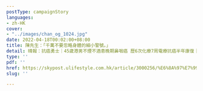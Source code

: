 ```yaml
---
postType: campaignStory
languages:
- zh-HK
cover:
- "../images/chan_og_1024.jpg"
date: 2022-04-18T00:02:00+08:00
title: 陳先生：「千萬不要忽略身體的細小警號。」
detail: 晴報：抗癌勇士｜45歲港男不煙不酒患晚期鼻咽癌 歷6次化療7周電療抗癌半年康復｜附鼻咽癌5大先兆
type: ''
pdf: ''
href: https://skypost.ulifestyle.com.hk/article/3000256/%E6%8A%97%E7%99%8C%E5%8B%87%E5%A3%AB%EF%BD%9C45%E6%AD%B2%E6%B8%AF%E7%94%B7%E4%B8%8D%E7%85%99%E4%B8%8D%E9%85%92%E6%82%A3%E6%99%9A%E6%9C%9F%E9%BC%BB%E5%92%BD%E7%99%8C%20%20%20%20%E6%AD%B76%E6%AC%A1%E5%8C%96%E7%99%827%E5%91%A8%E9%9B%BB%E7%99%82%E6%8A%97%E7%99%8C%E5%8D%8A%E5%B9%B4%E5%BA%B7%E5%BE%A9%EF%BD%9C%E9%99%84%E9%BC%BB%E5%92%BD%E7%99%8C5%E5%A4%A7%E5%85%88%E5%85%86
slug: ''

---
```

